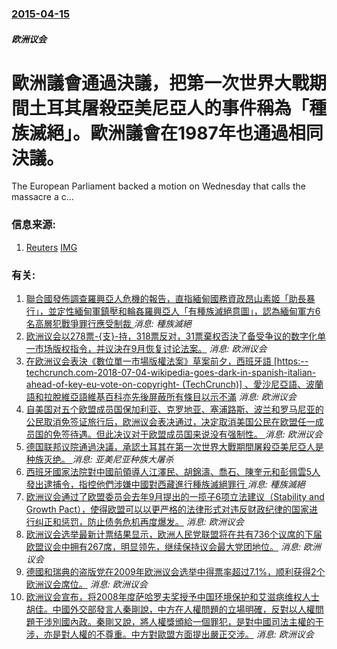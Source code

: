### [2015-04-15](/news/2015/04/15/index.md)

##### 欧洲议会
# 歐洲議會通過決議，把第一次世界大戰期間土耳其屠殺亞美尼亞人的事件稱為「種族滅絕」。歐洲議會在1987年也通過相同決議。 

The European Parliament backed a motion on Wednesday that calls the massacre a c...


### 信息来源:

1. [Reuters](http://ca.reuters.com/article/topNews/idCAKBN0N60SH20150415) [IMG](https://s4.reutersmedia.net/resources/r/?m=02&d=20150415&t=2&i=1040556328&w=1200&r=LYNXMPEB3E0BR)

### 有关:

1. [聯合國發佈調查羅興亞人危機的報告，直指緬甸國務資政昂山素姬「助長暴行」，並定性緬甸軍鎮壓和輪姦羅興亞人「有種族滅絕意圖」，認為緬甸軍方6名高層犯戰爭罪行應受制裁 ](/zh/news/2018/08/27/聯合國發佈調查羅興亞人危機的報告-直指緬甸國務資政昂山素姬-助長暴行-並定性緬甸軍鎮壓和輪姦羅興亞人-有種族滅絕意圖.md) _消息: 種族滅絕_
2. [欧洲议会以278票-{支}-持，318票反对，31票棄权否決了备受争议的数字化单一市场版权指令，并议決在9月恢复讨论法案。](/zh/news/2018/07/5/欧洲议会以278票-支-持-318票反对-31票棄权否決了备受争议的数字化单一市场版权指令-并议決在9月恢复讨论法案.md) _消息: 欧洲议会_
3. [在欧洲议会表決《數位單一市場版權法案》草案前夕，西班牙語 [https:--techcrunch.com-2018-07-04-wikipedia-goes-dark-in-spanish-italian-ahead-of-key-eu-vote-on-copyright- (TechCrunch)] 、愛沙尼亞語、波蘭語和拉脫維亞語維基百科亦先後屏蔽所有條目以示不滿](/zh/news/2018/07/4/在欧洲议会表決-數位單一市場版權法案-草案前夕-西班牙語-https-techcrunchcom-2018-07.md) _消息: 欧洲议会_
4. [自美国对五个欧盟成员国保加利亚、克罗地亚、塞浦路斯、波兰和罗马尼亚的公民取消免签证旅行后，欧洲议会表决通过，决定取消美国公民在欧盟任一成员国的免签待遇。但此决议对于欧盟成员国来说没有强制性。 ](/zh/news/2017/03/3/自美国对五个欧盟成员国保加利亚-克罗地亚-塞浦路斯-波兰和罗马尼亚的公民取消免签证旅行后-欧洲议会表决通过-决定取消美国.md) _消息: 欧洲议会_
5. [德国联邦议院通過決議，承認土耳其在第一次世界大戰期間屠殺亞美尼亞人是种族灭绝。 ](/zh/news/2016/06/2/德国联邦议院通過決議-承認土耳其在第一次世界大戰期間屠殺亞美尼亞人是种族灭绝.md) _消息: 亚美尼亚种族大屠杀_
6. [ 西班牙國家法院對中國前領導人江澤民、胡錦濤、喬石、陳奎元和彭佩雲5人發出逮捕令，指控他們涉嫌中國對西藏進行種族滅絕罪行 ](/zh/news/2013/11/18/西班牙國家法院對中國前領導人江澤民-胡錦濤-喬石-陳奎元和彭佩雲5人發出逮捕令-指控他們涉嫌中國對西藏進行種族滅絕罪行.md) _消息: 種族滅絕_
7. [欧洲议会通过了欧盟委员会去年9月提出的一揽子6项立法建议（Stability and Growth Pact），使得欧盟可以以更严格的法律形式对违反财政纪律的国家进行纠正和惩罚，防止债务危机再度爆发。](/zh/news/2011/09/28/欧洲议会通过了欧盟委员会去年9月提出的一揽子6项立法建议-Stability-and-Growth-Pact-使得欧盟.md) _消息: 欧洲议会_
8. [ 欧洲议会选举最新计票结果显示，欧洲人民党联盟将在共有736个议席的下届欧盟议会中拥有267席，明显领先，继续保持议会最大党团地位。](/zh/news/2009/06/8/欧洲议会选举最新计票结果显示-欧洲人民党联盟将在共有736个议席的下届欧盟议会中拥有267席-明显领先-继续保持议会最.md) _消息: 欧洲议会_
9. [ 德國和瑞典的盗版党在2009年欧洲议会选举中得票率超过7.1%，顺利获得2个欧洲议会席位。](/zh/news/2009/06/7/德國和瑞典的盗版党在2009年欧洲议会选举中得票率超过71-顺利获得2个欧洲议会席位.md) _消息: 欧洲议会_
10. [欧洲议会宣布，将2008年度萨哈罗夫奖授予中国环境保护和艾滋病维权人士胡佳。中國外交部發言人秦剛說，中方在人權問題的立場明確，反對以人權問題干涉別國內政。秦剛又說，將人權獎頒給一個罪犯，是對中國司法主權的干涉，亦是對人權的不尊重。中方對歐盟方面提出嚴正交涉。](/zh/news/2008/10/23/欧洲议会宣布-将2008年度萨哈罗夫奖授予中国环境保护和艾滋病维权人士胡佳-中國外交部發言人秦剛說-中方在人權問題的立場.md) _消息: 欧洲议会_
